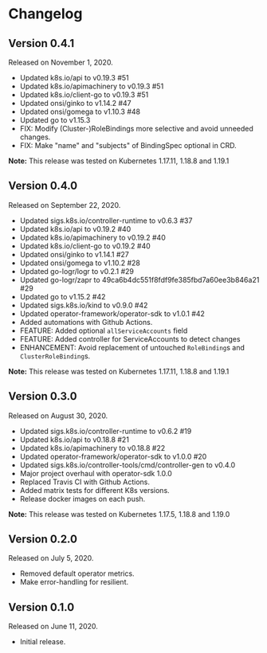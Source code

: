 # Changelog

## Version 0.4.1

Released on November 1, 2020.

- Updated k8s.io/api to v0.19.3 #51
- Updated k8s.io/apimachinery to v0.19.3 #51
- Updated k8s.io/client-go to v0.19.3 #51
- Updated onsi/ginko to v1.14.2 #47
- Updated onsi/gomega to v1.10.3 #48
- Updated go to v1.15.3
- FIX: Modify (Cluster-)RoleBindings more selective and avoid unneeded changes.
- FIX: Make "name" and "subjects" of BindingSpec optional in CRD.

**Note:** This release was tested on Kubernetes 1.17.11, 1.18.8 and 1.19.1


## Version 0.4.0

Released on September 22, 2020.

- Updated sigs.k8s.io/controller-runtime to v0.6.3 #37
- Updated k8s.io/api to v0.19.2 #40
- Updated k8s.io/apimachinery to v0.19.2 #40
- Updated k8s.io/client-go to v0.19.2 #40
- Updated onsi/ginko to v1.14.1 #27
- Updated onsi/gomega to v1.10.2 #28
- Updated go-logr/logr to v0.2.1 #29
- Updated go-logr/zapr to 49ca6b4dc551f8fdf9fe385fbd7a60ee3b846a21 #29
- Updated go to v1.15.2 #42
- Updated sigs.k8s.io/kind to v0.9.0 #42
- Updated operator-framework/operator-sdk to v1.0.1 #42
- Added automations with Github Actions.
- FEATURE: Added optional `allServiceAccounts` field
- FEATURE: Added controller for ServiceAccounts to detect changes
- ENHANCEMENT: Avoid replacement of untouched `RoleBinding`s and `ClusterRoleBinding`s.

**Note:** This release was tested on Kubernetes 1.17.11, 1.18.8 and 1.19.1


## Version 0.3.0

Released on August 30, 2020.

- Updated sigs.k8s.io/controller-runtime to v0.6.2 #19
- Updated k8s.io/api to v0.18.8 #21
- Updated k8s.io/apimachinery to v0.18.8 #22
- Updated operator-framework/operator-sdk to v1.0.0 #20
- Updated sigs.k8s.io/controller-tools/cmd/controller-gen to v0.4.0
- Major project overhaul with operator-sdk 1.0.0
- Replaced Travis CI with Github Actions.
- Added matrix tests for different K8s versions.
- Release docker images on each push.

**Note:** This release was tested on Kubernetes 1.17.5, 1.18.8 and 1.19.0


## Version 0.2.0

Released on July 5, 2020.

- Removed default operator metrics.
- Make error-handling for resilient.


## Version 0.1.0

Released on June 11, 2020.

- Initial release.
